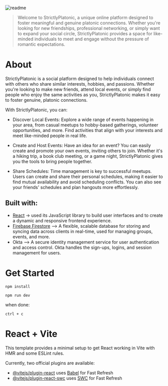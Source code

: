 

![readme](https://github.com/user-attachments/assets/59b98940-26f0-4c3f-ac19-4da1263d301d)

>Welcome to StrictlyPlatonic, a unique online platform designed to foster meaningful and genuine platonic connections. Whether you're looking for new friendships, professional networking, or simply want to expand your social circle, StrictlyPlatonic provides a space for like-minded individuals to meet and engage without the pressure of romantic expectations.

# About
StrictlyPlatonic is a social platform designed to help individuals connect with others who share similar interests, hobbies, and passions. Whether you're looking to make new friends, attend local events, or simply find people who enjoy the same activities as you, StrictlyPlatonic makes it easy to foster genuine, platonic connections.

With StrictlyPlatonic, you can:

- Discover Local Events: Explore a wide range of events happening in your area, from casual meetups to hobby-based gatherings, volunteer opportunities, and more. Find activities that align with your interests and meet like-minded people in real life.

- Create and Host Events: Have an idea for an event? You can easily create and promote your own events, inviting others to join. Whether it's a hiking trip, a book club meeting, or a game night, StrictlyPlatonic gives you the tools to bring people together.

- Share Schedules: Time management is key to successful meetups. Users can create and share their personal schedules, making it easier to find mutual availability and avoid scheduling conflicts. You can also see your friends' schedules and plan hangouts more effortlessly.



## Built with: 
- [React](https://react.dev/) -> used its JavaScript library to build user interfaces and to create a dynamic and responsive frontend experience.
- [Firebase Firestore](https://firebase.google.com/docs/firestore) –> A flexible, scalable database for storing and syncing data across clients in real-time, used for managing groups, events, and more. 
- Okta –> A secure identity management service for user authentication and access control. Okta handles the sign-ups, logins, and session management for users.

# Get Started
```
npm install
```
```
npm run dev
```
when done:
```
ctrl + c
```










# React + Vite

This template provides a minimal setup to get React working in Vite with HMR and some ESLint rules.

Currently, two official plugins are available:

- [@vitejs/plugin-react](https://github.com/vitejs/vite-plugin-react/blob/main/packages/plugin-react/README.md) uses [Babel](https://babeljs.io/) for Fast Refresh
- [@vitejs/plugin-react-swc](https://github.com/vitejs/vite-plugin-react-swc) uses [SWC](https://swc.rs/) for Fast Refresh
